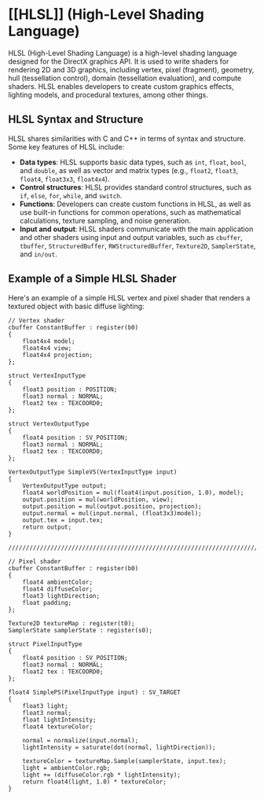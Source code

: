 # [[HLSL]] (High-Level Shading Language)

HLSL (High-Level Shading Language) is a high-level shading language designed for the DirectX graphics API. It is used to write shaders for rendering 2D and 3D graphics, including vertex, pixel (fragment), geometry, hull (tessellation control), domain (tessellation evaluation), and compute shaders. HLSL enables developers to create custom graphics effects, lighting models, and procedural textures, among other things.

## HLSL Syntax and Structure

HLSL shares similarities with C and C++ in terms of syntax and structure. Some key features of HLSL include:

- **Data types**: HLSL supports basic data types, such as `int`, `float`, `bool`, and `double`, as well as vector and matrix types (e.g., `float2`, `float3`, `float4`, `float3x3`, `float4x4`).
- **Control structures**: HLSL provides standard control structures, such as `if`, `else`, `for`, `while`, and `switch`.
- **Functions**: Developers can create custom functions in HLSL, as well as use built-in functions for common operations, such as mathematical calculations, texture sampling, and noise generation.
- **Input and output**: HLSL shaders communicate with the main application and other shaders using input and output variables, such as `cbuffer`, `tbuffer`, `StructuredBuffer`, `RWStructuredBuffer`, `Texture2D`, `SamplerState`, and `in/out`.

## Example of a Simple HLSL Shader

Here's an example of a simple HLSL vertex and pixel shader that renders a textured object with basic diffuse lighting:

```hlsl
// Vertex shader
cbuffer ConstantBuffer : register(b0)
{
    float4x4 model;
    float4x4 view;
    float4x4 projection;
};

struct VertexInputType
{
    float3 position : POSITION;
    float3 normal : NORMAL;
    float2 tex : TEXCOORD0;
};

struct VertexOutputType
{
    float4 position : SV_POSITION;
    float3 normal : NORMAL;
    float2 tex : TEXCOORD0;
};

VertexOutputType SimpleVS(VertexInputType input)
{
    VertexOutputType output;
    float4 worldPosition = mul(float4(input.position, 1.0), model);
    output.position = mul(worldPosition, view);
    output.position = mul(output.position, projection);
    output.normal = mul(input.normal, (float3x3)model);
    output.tex = input.tex;
    return output;
}

//////////////////////////////////////////////////////////////////////////

// Pixel shader
cbuffer ConstantBuffer : register(b0)
{
    float4 ambientColor;
    float4 diffuseColor;
    float3 lightDirection;
    float padding;
};

Texture2D textureMap : register(t0);
SamplerState samplerState : register(s0);

struct PixelInputType
{
    float4 position : SV_POSITION;
    float3 normal : NORMAL;
    float2 tex : TEXCOORD0;
};

float4 SimplePS(PixelInputType input) : SV_TARGET
{
    float3 light;
    float3 normal;
    float lightIntensity;
    float4 textureColor;

    normal = normalize(input.normal);
    lightIntensity = saturate(dot(normal, lightDirection));

    textureColor = textureMap.Sample(samplerState, input.tex);
    light = ambientColor.rgb;
    light += (diffuseColor.rgb * lightIntensity);
    return float4(light, 1.0) * textureColor;
}

```

